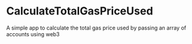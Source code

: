 # CalculateTotalGasPriceUsed
A simple app to calculate the total gas price used by passing an array of accounts using web3
